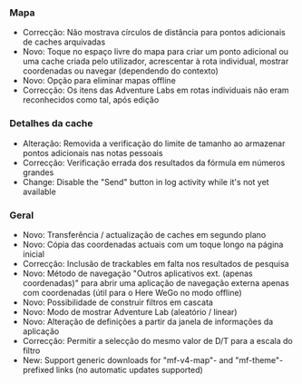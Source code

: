 
### Mapa
- Correcção: Não mostrava círculos de distância para pontos adicionais de caches arquivadas
- Novo: Toque no espaço livre do mapa para criar um ponto adicional ou uma cache criada pelo utilizador, acrescentar à rota individual, mostrar coordenadas ou navegar (dependendo do contexto)
- Novo: Opção para eliminar mapas offline
- Correcção: Os itens das Adventure Labs em rotas individuais não eram reconhecidos como tal, após edição

### Detalhes da cache
- Alteração: Removida a verificação do limite de tamanho ao armazenar pontos adicionais nas notas pessoais
- Correcção: Verificação errada dos resultados da fórmula em números grandes
- Change: Disable the "Send" button in log activity while it's not yet available

### Geral
- Novo: Transferência / actualização de caches em segundo plano
- Novo: Cópia das coordenadas actuais com um toque longo na página inicial
- Correcção: Inclusão de trackables em falta nos resultados de pesquisa
- Novo: Método de navegação "Outros aplicativos ext. (apenas coordenadas)" para abrir uma aplicação de navegação externa apenas com coordenadas (útil para o Here WeGo no modo offline)
- Novo: Possibilidade de construir filtros em cascata
- Novo: Modo de mostrar Adventure Lab (aleatório / linear)
- Novo: Alteração de definições a partir da janela de informações da aplicação
- Correcção: Permitir a selecção do mesmo valor de D/T para a escala do filtro
- New: Support generic downloads for "mf-v4-map"- and "mf-theme"-prefixed links (no automatic updates supported)
